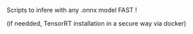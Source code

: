 Scripts to infere with any .onnx model FAST !

(if needded, TensorRT installation in a secure way via docker)


